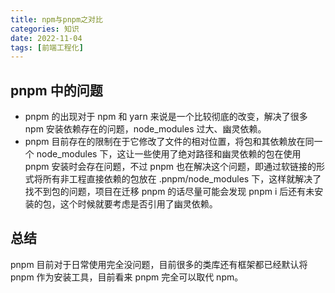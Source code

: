 ```yaml
---
title: npm与pnpm之对比
categories: 知识
date: 2022-11-04
tags: [前端工程化]
---
```


## pnpm 中的问题

- pnpm 的出现对于 npm 和 yarn 来说是一个比较彻底的改变，解决了很多 npm 安装依赖存在的问题，node_modules 过大、幽灵依赖。
- pnpm 目前存在的限制在于它修改了文件的相对位置，将包和其依赖放在同一个 node_modules 下，这让一些使用了绝对路径和幽灵依赖的包在使用 pnpm 安装时会存在问题，不过 pnpm 也在解决这个问题，即通过软链接的形式将所有非工程直接依赖的包放在 .pnpm/node_modules 下，这样就解决了找不到包的问题，项目在迁移 pnpm 的话尽量可能会发现 pnpm i 后还有未安装的包，这个时候就要考虑是否引用了幽灵依赖。

## 总结

pnpm 目前对于日常使用完全没问题，目前很多的类库还有框架都已经默认将 pnpm 作为安装工具，目前看来 pnpm 完全可以取代 npm。
